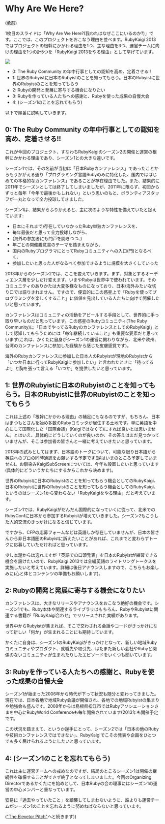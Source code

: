 # Why Are We Here?

([承前](https://github.com/ruby-no-kai/rubykaigi2013/blob/master/public/ids/inception_deck.md))

1枚目のスライドは「Why Are We Here?(我われはなぜここにいるのか?)」です。ここでは、このプロジェクトをおこなう理由を並べます。RubyKaigi 2013ではプロジェクトの根幹にかかわる理由を1つ、主な理由を3つ、運営チームに向けの理由を1つの計5つを「RubyKaigi 2013をやる理由」として挙げています。

![](https://raw.github.com/ruby-no-kai/rubykaigi2013/master/app/assets/images/ids/01.why_are_we_here.png)

* 0: The Ruby Community の年中行事としての認知を高め、定着させる!!
* 1: 世界のRubyistに日本のRubyistのことを知ってもらう。日本のRubyistに世界のRubyistのことを知ってもらう
* 2: Rubyの開発と発展に寄与する機会になりたい
* 3: Rubyを作っている人たちへの感謝と、Rubyを使った成果の自慢大会
* 4: (シーズン1のことを忘れてもらう)

以下で順番に説明していきます。

## 0: The Ruby Community の年中行事としての認知を高め、定着させる!!

これが今回のプロジェクト、すなわちRubyKaigiのシーズン2の開催と運営の根幹にかかわる理由であり、シーズン1との大きな違いです。

シーズン1では、その名前が当初は「日本Rubyカンファレンス」であったことからもうかがえる通り「プログラミング言語Rubyのみに特化した、国内でははじめての本格的なカンファレンス」であることが存在理由でした。また、結果的に2011年でシーズンとしては終了してしまいましたが、2011年に限らず、初回からずっと毎年「今年で最後かもしれない」という思いのもと、ボランティアスタッフが一丸となって全力投球してきました。

シーズン1は、結果からふりかえると、主に次のような特性を備えていたと捉えています:

* 日本にそれまで)存在していなかったRuby単独カンファレンスを、
* 毎年最後だと思って全力投球しながら、
* (海外の参加者にも門戸を開きつつ、)
* 年ごとの開催趣意書のテーマを踏まえながら、
* 国内のRubyプログラマにとってRubyコミュニティへの入口(門)となるべく、
* 参加したいと思った人がなるべく参加できるように規模を大きくしていった

2013年からのシーズン2では、ここを変えていきます。まず、対象とするオーディエンス層を少しだけ変えます。いまやRubyは世界中で使われています。そのコミュニティのありかたは大変多様なものになっており、日本/海外みたいな切り口では語りきれません。ですので、便宜的にこの惑星上で「Rubyを使ってプログラミングを楽しくすること」に価値を見出している人たちに向けて開催したいと思っています。

カンファレンスはコミュニティの活動をアピールする手段として、世界的に手っ取り早いものだと思っています。この惑星のRubyコミュニティ(The Ruby Community)に「日本でやってるRubyのカンファレンスとしてのRubyKaigi」として認知してもらうためには「毎年継続していること」も重要な要素だと思っています(これは、かくたに自身がシーズン1の運営に関わりながら、北米や欧州、台湾のカンファレンスに参加した経験から感じた皮膚感覚です)。

海外のRubyカンファレンスに参加した日本人のRubyistが現地のRubyistから「いつか日本に行ってRubyKaigiに参加したい」と言われたときに「待ってるよ!」と胸を張って言える「いつか」を提供したいと思っています。

## 1: 世界のRubyistに日本のRubyistのことを知ってもらう。日本のRubyistに世界のRubyistのことを知ってもらう

これは上述の「根幹にかかわる理由」の補足にもなるのですが、もちろん、日本はまつもとさんを始め多数のRubyコミッタが居住する土地です。単に英語を中心にして国際化した「国際会議」(Kaigiではなくて)にすれば良いとは思いません。とはいえ、具体的にどうしていくのが良いのか、その答えはまだ見つかっていませんが、そこは参加者の皆さんと一緒に考えていきたいと思っています。

2013年の試みとしてはまず、日本語のトークについて、可能な限り日本語から英語へのプロの同時通訳をお願いする予定です(逆はいまのところ予定していません)。お馴染みKaigiSubScreenについては、今年も設置したいと思っています(具体的にどういうかたちにするからこれから决めます)。

世界のRubyistに日本のRubyistのことを知ってもらう機会としてのRubyKaigi、日本のRubyistに世界のRubyistのことを知ってもらう機会としてのRubyKaigi、というのはシーズン1から変わらない「RubyKaigiをやる理由」だと考えています。

シーズン1では、RubyKaigiがだんだん国際的になっていくに従って、北米でのRubyConfに日本から参加するRubyistが増えていきました。シーズン2もこうした人的交流のきっかけになると信じています。

ですから、CFPの応募フォームなどは英語しか存在していませんが、日本の皆さんから非日本語圏のRubyistに訴えたいことがあれば、これまでと変わらずトークに応募していただければと思っています。

少し本題からは逸れますが「英語での口頭発表」を日本のRubyistが練習できる機会を設けたいので、RubyKaigi 2013では全編英語のライトリングトークスを実施したいと考えています。詳細は後日アナウンスしますので、こちらもお楽しみに(心と体とコンテンツの準備もお願いします)。

## 2: Rubyの開発と発展に寄与する機会になりたい

カンファレンスは、大きなリリースやアナウンスをおこなう絶好の機会です。シーズン1でも、Ruby本体や関連するライブラリはもちろん、RubyやRubyistに関連する書籍が「RubyKaigi合わせ」でリリースされた実績があります。

世界中からRubyistが集まれば、そこで交わされる会話やコードがきっかけになって新しい「何か」が生まれることにも期待しています。

かくたに自身は、シーズン1のRubyKaigiがきっかけとなって、新しい地域Rubyコミュニティやプロダクト、就職先や取引先、はたまた新しい会社やRubyと関係のないコミュニティが生まれたりしたエピソードをいくつも聞いています。

## 3: Rubyを作っている人たちへの感謝と、Rubyを使った成果の自慢大会

シーズン1が始まった2006年から時代が下って状況も随分と変わってきました。現在では、日本各地で地域Ruby会議が開催され、各地での地域Rubyistの集まりや勉強会も盛んです。2008年からは島根県松江市ではRubyアソシエーションさまを中心にRubyWorld Conferenceも毎年開催されています(2013年も開催予定です。

この状況を踏まえて、というか逆手にとって、シーズン2では「日本の他のRubyや技術カンファレンスではできない」、RubyKaigiでこその発表や企画をひとつでも多く届けられるようにしたいと思っています。

## 4: (シーズン1のことを忘れてもらう)

これは主に運営チームへの戒めなのですが、結局のところシーズン1は開催の継続性を確保することができず終了となってしまいました。今回のOrganizing Directorであるかくたにを始めとして、日本Rubyの会の理事にはシーズン1の運営の中心メンバーと重なっています。

安易に「過去やっていたこと」を踏襲してしまわないように、誰よりも運営チームがシーズン1のことを忘れるように努めねばならないと思っています。

(["The Elevetor Pitch"](https://github.com/ruby-no-kai/rubykaigi2013/blob/master/public/ids/elevator_pitch.md)へと続きます))
